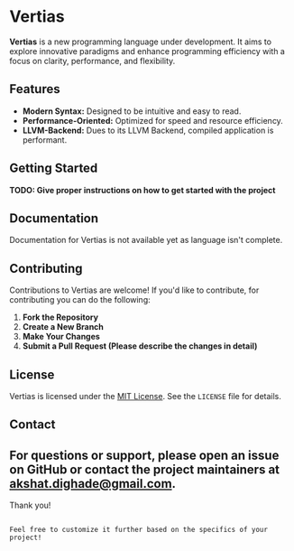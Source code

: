 # Vertias

**Vertias** is a new programming language under development. It aims to explore innovative paradigms and enhance programming efficiency with a focus on clarity, performance, and flexibility.

## Features

- **Modern Syntax:** Designed to be intuitive and easy to read.
- **Performance-Oriented:** Optimized for speed and resource efficiency.
- **LLVM-Backend:** Dues to its LLVM Backend, compiled application is performant.

## Getting Started

  **TODO: Give proper instructions on how to get started with the project**

## Documentation

Documentation for Vertias is not available yet as language isn't complete.

## Contributing

Contributions to Vertias are welcome! If you'd like to contribute, for contributing you can do the following:

1. **Fork the Repository**
2. **Create a New Branch**
3. **Make Your Changes**
4. **Submit a Pull Request (Please describe the changes in detail)**

## License

Vertias is licensed under the [MIT License](LICENSE). See the `LICENSE` file for details.

## Contact

For questions or support, please open an issue on GitHub or contact the project maintainers at [akshat.dighade@gmail.com](mailto:akshat.dighade@gmail.com).
---

Thank you!

```

Feel free to customize it further based on the specifics of your project!
